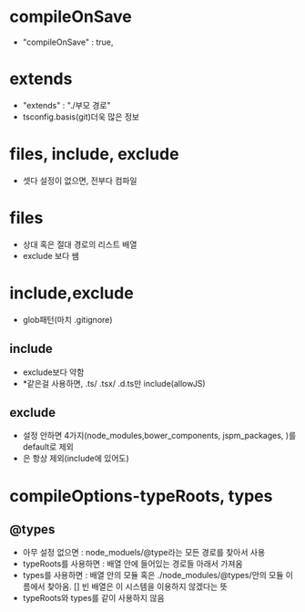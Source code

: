 # compileOnSave
- "compileOnSave" : true,

# extends
- "extends" : "./부모 경로"
- tsconfig.basis(git)더욱 많은 정보

# files, include, exclude
- 셋다 설정이 없으면, 전부다 컴파일
# files 
- 상대 혹은 절대 경로의 리스트 배열
- exclude 보다 쌤
# include,exclude
- glob패턴(마치 .gitignore)
## include
- exclude보다 약함
- *같은걸 사용하면, .ts/ .tsx/ .d.ts만 include(allowJS)
## exclude
- 설정 안하면 4가지(node_modules,bower_components, jspm_packages, <outDir>)를 default로 제외
- <outDir>은 항상 제외(include에 있어도)

# compileOptions-typeRoots, types
## @types
- 아무 설정 없으면 : node_moduels/@type라는 모든 경로를 찾아서 사용
- typeRoots를 사용하면 : 배열 안에 들어있는 경로들 아래서 가져옴
- types를 사용하면 : 배열 안의 모듈 혹은 ./node_modules/@types/안의 모듈 이름에서 찾아옴. [] 빈 배열은 이 시스템을 이용하지 않겠다는 뜻
- typeRoots와 types를 같이 사용하지 않음
